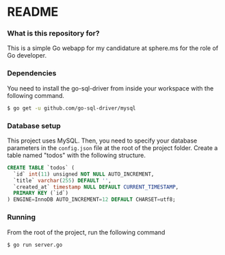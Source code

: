 # README #

### What is this repository for? ###

This is a simple Go webapp for my candidature at sphere.ms for the role of Go developer.

### Dependencies ###

You need to install the go-sql-driver from inside your workspace with the following command.

```bash
$ go get -u github.com/go-sql-driver/mysql
```

### Database setup ###

This project uses MySQL. Then, you need to specify your database parameters in the `config.json` file at the root of the project folder.
Create a table named "todos" with the following structure.

```sql
CREATE TABLE `todos` (
  `id` int(11) unsigned NOT NULL AUTO_INCREMENT,
  `title` varchar(255) DEFAULT '',
  `created_at` timestamp NULL DEFAULT CURRENT_TIMESTAMP,
  PRIMARY KEY (`id`)
) ENGINE=InnoDB AUTO_INCREMENT=12 DEFAULT CHARSET=utf8;
```

### Running ###

From the root of the project, run the following command

```bash
$ go run server.go
```
